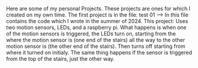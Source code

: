 Here are some of my personal Projects. These projects are ones for which I created on my own time. 
The first project is in the file: test 01 --> In this file contains the code which I wrote in the summer of 2024. 
                                This project: Uses two motion sensors, LEDs, and a raspberry pi. What happens is when one of the motion sensors is triggered, the LEDs 
                                turn on, starting from the where the motion sensor is (one end of the stairs) all the way to the other motion sensor is (the other end of the stairs).
                                Then turns off starting from where it turned on initialy. The same thing happens if the sensor is triggered from the top of the stairs, just the other way. 
